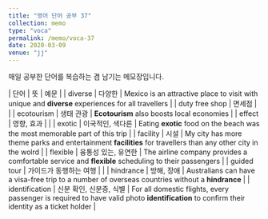 ```yaml
---
title: "영어 단어 공부 37"
collection: memo
type: "voca"
permalink: /memo/voca-37
date: 2020-03-09
venue: "jj"
---
```


매일 공부한 단어를 복습하는 겸 남기는 메모장입니다.

| 단어 | 뜻 | 예문 |
| diverse | 다양한 | Mexico is an attractive place to visit with unique and **diverse** experiences for all travellers |
| duty free shop | 면세점 |  |
| ecotourism | 생태 관광 | **Ecotourism** also boosts local economies |
| effect | 영향, 효과 |  |
| exotic | 이국적인, 색다른 | Eating **exotic** food on the beach was the most memorable part of this trip |
| facility | 시설 | My city has more theme parks and entertainment **facilities** for travellers than any other city in the wolrd |
| flexible | 융통성 있는, 유연한 | The airline company provides a comfortable service and **flexible** scheduling to their passengers |
| guided tour | 가이드가 동행하는 여행 |  |
| hindrance | 방해, 장애 | Australians can have a visa-free trip to a number of overseas countries without a **hindrance** |
| identification | 신분 확인, 신분증, 식별 | For all domestic flights, every passenger is required to have valid photo **identification** to confirm their identity as a ticket holder |
